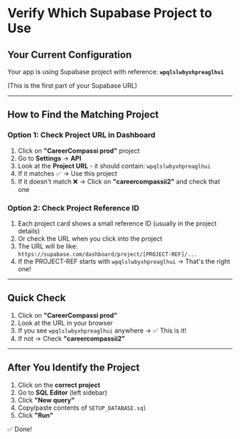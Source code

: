 # Verify Which Supabase Project to Use

## Your Current Configuration

Your app is using Supabase project with reference: **`wpqlslwbyxhpreaglhui`**

(This is the first part of your Supabase URL)

---

## How to Find the Matching Project

### Option 1: Check Project URL in Dashboard
1. Click on **"CareerCompassi prod"** project
2. Go to **Settings** → **API**
3. Look at the **Project URL** - it should contain: `wpqlslwbyxhpreaglhui`
4. If it matches ✅ → Use this project
5. If it doesn't match ❌ → Click on **"careercompassii2"** and check that one

### Option 2: Check Project Reference ID
1. Each project card shows a small reference ID (usually in the project details)
2. Or check the URL when you click into the project
3. The URL will be like: `https://supabase.com/dashboard/project/[PROJECT-REF]/...`
4. If the PROJECT-REF starts with `wpqlslwbyxhpreaglhui` → That's the right one!

---

## Quick Check

1. Click on **"CareerCompassi prod"**
2. Look at the URL in your browser
3. If you see `wpqlslwbyxhpreaglhui` anywhere → ✅ This is it!
4. If not → Check **"careercompassii2"**

---

## After You Identify the Project

1. Click on the **correct project**
2. Go to **SQL Editor** (left sidebar)
3. Click **"New query"**
4. Copy/paste contents of `SETUP_DATABASE.sql`
5. Click **"Run"**

✅ Done!

